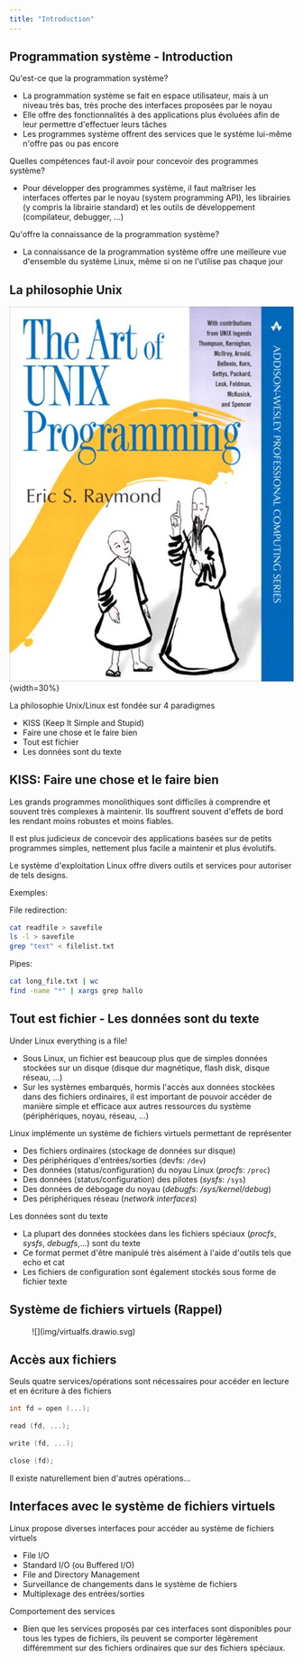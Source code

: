 ```yaml
---
title: "Introduction"
---
```


## Programmation système - Introduction 

Qu'est-ce que la programmation système?

- La programmation système se fait en espace utilisateur, mais à un niveau très
  bas, très proche des interfaces proposées par le noyau
- Elle offre des fonctionnalités à des applications plus évoluées afin de leur
  permettre d'effectuer leurs tâches
- Les programmes système offrent des services que le système lui-même n'offre
  pas ou pas encore

Quelles compétences faut-il avoir pour concevoir des programmes système?

- Pour développer des programmes système, il faut maîtriser les interfaces offertes
  par le noyau (system programming API), les librairies (y compris la librairie
  standard) et les outils de développement (compilateur, debugger, ...)

Qu'offre la connaissance de la programmation système?

- La connaissance de la programmation système offre une meilleure vue
  d'ensemble du système Linux, même si on ne l'utilise pas chaque jour

## La philosophie Unix

![](img/unixprog.jpg){width=30%}

La philosophie Unix/Linux est fondée sur 4 paradigmes

- KISS (Keep It Simple and Stupid)
- Faire une chose et le faire bien
- Tout est fichier
- Les données sont du texte

## KISS: Faire une chose et le faire bien

Les grands programmes monolithiques sont difficiles à comprendre et souvent
très complexes à maintenir. Ils souffrent souvent d'effets de bord les rendant
moins robustes et moins fiables.

Il est plus judicieux de concevoir des applications basées sur de petits
programmes simples, nettement plus facile a maintenir et plus évolutifs.

Le système d'exploitation Linux offre divers outils et services pour autoriser
de tels designs.

Exemples:

File redirection:

```bash
cat readfile > savefile
ls -l > savefile
grep "text" < filelist.txt
```

Pipes:

```bash
cat long_file.txt | wc
find -name "*" | xargs grep hallo
```

## Tout est fichier - Les données sont du texte

Under Linux everything is a file!

- Sous Linux, un fichier est beaucoup plus que de simples données stockées sur un
  disque (disque dur magnétique, flash disk, disque réseau, ...)
- Sur les systèmes embarqués, hormis l'accès aux données stockées dans des fichiers
  ordinaires, il est important de pouvoir accéder de manière simple et efficace aux
  autres ressources du système (périphériques, noyau, réseau, ...)

Linux implémente un système de fichiers virtuels permettant de représenter

- Des fichiers ordinaires (stockage de données sur disque)
- Des périphériques d'entrées/sorties (devfs: `/dev`)
- Des données (status/configuration) du noyau Linux (_procfs_: `/proc`)
- Des données (status/configuration) des pilotes (_sysfs_: `/sys`)
- Des données de débogage du noyau (_debugfs_: _/sys/kernel/debug_)
- Des périphériques réseau (_network interfaces_)

Les données sont du texte

- La plupart des données stockées dans les fichiers spéciaux (_procfs_, _sysfs_, _debugfs_,...)
  sont du texte
- Ce format permet d'être manipulé très aisément à l'aide d'outils tels que echo et cat
- Les fichiers de configuration sont également stockés sous forme de fichier texte

## Système de fichiers virtuels (Rappel)

<figure markdown>
![](img/virtualfs.drawio.svg)
</figure>

## Accès aux fichiers

Seuls quatre services/opérations sont nécessaires pour accéder en lecture et
en écriture à des fichiers

```c
int fd = open (...);
```

```c
read (fd, ...);
```

```c
write (fd, ...);
```

```c
close (fd);
```

Il existe naturellement bien d'autres opérations...

## Interfaces avec le système de fichiers virtuels

Linux propose diverses interfaces pour accéder au système de fichiers virtuels

-  File I/O
-  Standard I/O (ou Buffered I/O)
-  File and Directory Management
-  Surveillance de changements dans le système de fichiers
-  Multiplexage des entrées/sorties

Comportement des services

- Bien que les services proposés par ces interfaces sont disponibles pour tous
  les types de fichiers, ils peuvent se comporter légèrement différemment sur
  des fichiers ordinaires que sur des fichiers spéciaux.
